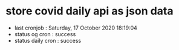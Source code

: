 # store covid daily api as json data

- last cronjob : Saturday, 17 October 2020 18:19:04
- status og cron : success
- status daily cron : success
      
      